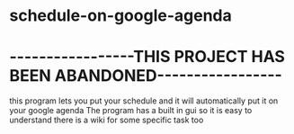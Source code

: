 # schedule-on-google-agenda
# -----------------THIS PROJECT HAS BEEN ABANDONED-----------------

this program lets you put your schedule and it will automatically put it on your google agenda
The program has a built in gui so it is easy to understand there is a wiki for some specific task too
